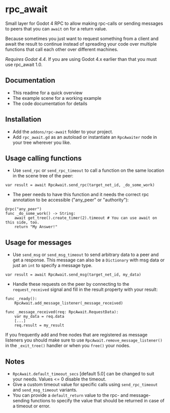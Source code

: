 # rpc_await
Small layer for Godot 4 RPC to allow making rpc-calls or sending messages to peers that you can `await` on for a return value.

Because sometimes you just want to request something from a client and await the result to continue instead of spreading your code over multiple functions that call each other over different machines.

*Requires Godot 4.4*. If you are using Godot 4.x earlier than that you must use rpc_await 1.0.

## Documentation
* This readme for a quick overview
* The example scene for a working example
* The code documentation for details

## Installation
* Add the `addons/rpc-await` folder to your project.
* Add `rpc_await.gd` as an autoload or instantiate an `RpcAwaiter` node in your tree wherever you like.

## Usage calling functions
* Use `send_rpc` or `send_rpc_timeout` to call a function on the same location in the scene tree of the peer:


```GDScript
var result = await RpcAwait.send_rpc(target_net_id, _do_some_work)
```

* The peer needs to have this function and it needs the correct rpc annotation to be accessible ("any_peer" or "authority"):

```GDScript
@rpc("any_peer")
func _do_some_work() -> String:
	await get_tree().create_timer(2).timeout # You can use await on this side, too.
	return "My Answer!"
```

## Usage for messages
* Use `send_msg` or `send_msg_timeout` to send arbitrary data to a peer and get a response. This message can also be a `Dictionary` with msg data or just an `int` to specify a message type.

```GDScript
var result = await RpcAwait.send_msg(target_net_id, my_data)
```

* Handle these requests on the peer by connecting to the `request_received` signal and fill in the result property with your result:

```GDScript
func _ready():
	RpcAwait.add_message_listener(_message_received)

func _message_received(req: RpcAwait.RequestData):
	var my_data = req.data
	[...]
	req.result = my_result
```

If you frequently add and free nodes that are registered as message listeners you should make sure to use `RpcAwait.remove_message_listener()` in the `_exit_tree()` handler or when you `free()` your nodes.

## Notes
* `RpcAwait.default_timeout_secs` [default 5.0] can be changed to suit your needs. Values <= 0 disable the timeout.
* Give a custom timeout value for specific calls using `send_rpc_timeout` and `send_msg_timeout` variants.
* You can provide a `default_return` value to the rpc- and message-sending functions to specify the value that should be returned in case of a timeout or error.
